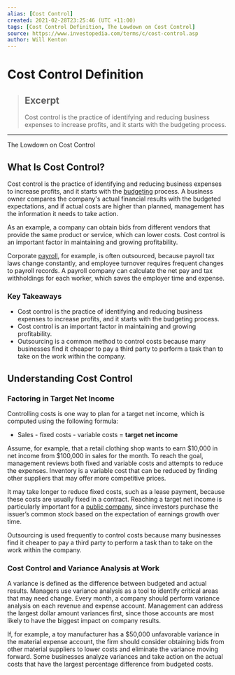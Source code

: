 ```yaml
---
alias: [Cost Control]
created: 2021-02-28T23:25:46 (UTC +11:00)
tags: [Cost Control Definition, The Lowdown on Cost Control]
source: https://www.investopedia.com/terms/c/cost-control.asp
author: Will Kenton
---
```


# Cost Control Definition

> ## Excerpt
> Cost control is the practice of identifying and reducing business expenses to increase profits, and it starts with the budgeting process.

---

The Lowdown on Cost Control
## What Is Cost Control?

Cost control is the practice of identifying and reducing business expenses to increase profits, and it starts with the [budgeting](https://www.investopedia.com/terms/c/capitalbudgeting.asp) process. A business owner compares the company's actual financial results with the budgeted expectations, and if actual costs are higher than planned, management has the information it needs to take action.

As an example, a company can obtain bids from different vendors that provide the same product or service, which can lower costs. Cost control is an important factor in maintaining and growing profitability.

Corporate [payroll](https://www.investopedia.com/terms/p/payroll.asp), for example, is often outsourced, because payroll tax laws change constantly, and employee turnover requires frequent changes to payroll records. A payroll company can calculate the net pay and tax withholdings for each worker, which saves the employer time and expense.

### Key Takeaways

-   Cost control is the practice of identifying and reducing business expenses to increase profits, and it starts with the budgeting process.
-   Cost control is an important factor in maintaining and growing profitability.
-   Outsourcing is a common method to control costs because many businesses find it cheaper to pay a third party to perform a task than to take on the work within the company.

## Understanding Cost Control

### Factoring in Target Net Income

Controlling costs is one way to plan for a target net income, which is computed using the following formula:

-   Sales - fixed costs - variable costs = **target net income**

Assume, for example, that a retail clothing shop wants to earn $10,000 in net income from $100,000 in sales for the month. To reach the goal, management reviews both fixed and variable costs and attempts to reduce the expenses. Inventory is a variable cost that can be reduced by finding other suppliers that may offer more competitive prices.

It may take longer to reduce fixed costs, such as a lease payment, because these costs are usually fixed in a contract. Reaching a target net income is particularly important for a [public company](https://www.investopedia.com/terms/p/publiccompany.asp), since investors purchase the issuer’s common stock based on the expectation of earnings growth over time.

Outsourcing is used frequently to control costs because many businesses find it cheaper to pay a third party to perform a task than to take on the work within the company.

### Cost Control and Variance Analysis at Work

A variance is defined as the difference between budgeted and actual results. Managers use variance analysis as a tool to identify critical areas that may need change. Every month, a company should perform variance analysis on each revenue and expense account. Management can address the largest dollar amount variances first, since those accounts are most likely to have the biggest impact on company results.

If, for example, a toy manufacturer has a $50,000 unfavorable variance in the material expense account, the firm should consider obtaining bids from other material suppliers to lower costs and eliminate the variance moving forward. Some businesses analyze variances and take action on the actual costs that have the largest percentage difference from budgeted costs.
